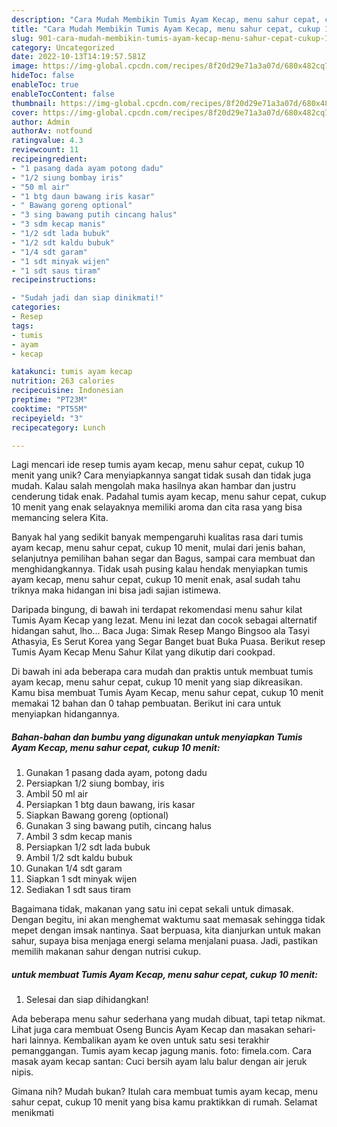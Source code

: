 ```yaml
---
description: "Cara Mudah Membikin Tumis Ayam Kecap, menu sahur cepat, cukup 10 menit yang Enak"
title: "Cara Mudah Membikin Tumis Ayam Kecap, menu sahur cepat, cukup 10 menit yang Enak"
slug: 901-cara-mudah-membikin-tumis-ayam-kecap-menu-sahur-cepat-cukup-10-menit-yang-enak
category: Uncategorized
date: 2022-10-13T14:19:57.581Z
image: https://img-global.cpcdn.com/recipes/8f20d29e71a3a07d/680x482cq70/tumis-ayam-kecap-menu-sahur-cepat-cukup-10-menit-foto-resep-utama.jpg
hideToc: false
enableToc: true
enableTocContent: false
thumbnail: https://img-global.cpcdn.com/recipes/8f20d29e71a3a07d/680x482cq70/tumis-ayam-kecap-menu-sahur-cepat-cukup-10-menit-foto-resep-utama.jpg
cover: https://img-global.cpcdn.com/recipes/8f20d29e71a3a07d/680x482cq70/tumis-ayam-kecap-menu-sahur-cepat-cukup-10-menit-foto-resep-utama.jpg
author: Admin
authorAv: notfound
ratingvalue: 4.3
reviewcount: 11
recipeingredient:
- "1 pasang dada ayam potong dadu"
- "1/2 siung bombay iris"
- "50 ml air"
- "1 btg daun bawang iris kasar"
- " Bawang goreng optional"
- "3 sing bawang putih cincang halus"
- "3 sdm kecap manis"
- "1/2 sdt lada bubuk"
- "1/2 sdt kaldu bubuk"
- "1/4 sdt garam"
- "1 sdt minyak wijen"
- "1 sdt saus tiram"
recipeinstructions:

- "Sudah jadi dan siap dinikmati!"
categories:
- Resep
tags:
- tumis
- ayam
- kecap

katakunci: tumis ayam kecap 
nutrition: 263 calories
recipecuisine: Indonesian
preptime: "PT23M"
cooktime: "PT55M"
recipeyield: "3"
recipecategory: Lunch

---
```





Lagi mencari ide resep tumis ayam kecap, menu sahur cepat, cukup 10 menit yang unik? Cara menyiapkannya sangat tidak susah dan tidak juga mudah. Kalau salah mengolah maka hasilnya akan hambar dan justru cenderung tidak enak. Padahal tumis ayam kecap, menu sahur cepat, cukup 10 menit yang enak selayaknya memiliki aroma dan cita rasa yang bisa memancing selera Kita.





Banyak hal yang sedikit banyak mempengaruhi kualitas rasa dari tumis ayam kecap, menu sahur cepat, cukup 10 menit, mulai dari jenis bahan, selanjutnya pemilihan bahan segar dan Bagus, sampai cara membuat dan menghidangkannya. Tidak usah pusing kalau hendak menyiapkan tumis ayam kecap, menu sahur cepat, cukup 10 menit enak,      asal sudah tahu triknya maka hidangan ini bisa jadi sajian istimewa.














Daripada bingung, di bawah ini terdapat rekomendasi menu sahur kilat Tumis Ayam Kecap yang lezat. Menu ini lezat dan cocok sebagai alternatif hidangan sahut, lho… Baca Juga: Simak Resep Mango Bingsoo ala Tasyi Athasyia, Es Serut Korea yang Segar Banget buat Buka Puasa. Berikut resep Tumis Ayam Kecap Menu Sahur Kilat yang dikutip dari cookpad.






Di bawah ini ada beberapa cara mudah dan praktis untuk membuat tumis ayam kecap, menu sahur cepat, cukup 10 menit yang siap dikreasikan. Kamu bisa membuat Tumis Ayam Kecap, menu sahur cepat, cukup 10 menit memakai 12 bahan dan 0 tahap pembuatan. Berikut ini cara untuk menyiapkan hidangannya.

<!--inarticleads1-->

##### Bahan-bahan dan bumbu yang digunakan untuk menyiapkan Tumis Ayam Kecap, menu sahur cepat, cukup 10 menit:

1. Gunakan 1 pasang dada ayam, potong dadu
1. Persiapkan 1/2 siung bombay, iris
1. Ambil 50 ml air
1. Persiapkan 1 btg daun bawang, iris kasar
1. Siapkan  Bawang goreng (optional)
1. Gunakan 3 sing bawang putih, cincang halus
1. Ambil 3 sdm kecap manis
1. Persiapkan 1/2 sdt lada bubuk
1. Ambil 1/2 sdt kaldu bubuk
1. Gunakan 1/4 sdt garam
1. Siapkan 1 sdt minyak wijen
1. Sediakan 1 sdt saus tiram


Bagaimana tidak, makanan yang satu ini cepat sekali untuk dimasak. Dengan begitu, ini akan menghemat waktumu saat memasak sehingga tidak mepet dengan imsak nantinya. Saat berpuasa, kita dianjurkan untuk makan sahur, supaya bisa menjaga energi selama menjalani puasa. Jadi, pastikan memilih makanan sahur dengan nutrisi cukup. 

<!--inarticleads2-->

#####  untuk membuat Tumis Ayam Kecap, menu sahur cepat, cukup 10 menit:


1. Selesai dan siap dihidangkan!

Ada beberapa menu sahur sederhana yang mudah dibuat, tapi tetap nikmat. Lihat juga cara membuat Oseng Buncis Ayam Kecap dan masakan sehari-hari lainnya. Kembalikan ayam ke oven untuk satu sesi terakhir pemanggangan. Tumis ayam kecap jagung manis. foto: fimela.com. Cara masak ayam kecap santan: Cuci bersih ayam lalu balur dengan air jeruk nipis. 

Gimana nih? Mudah bukan? Itulah cara membuat tumis ayam kecap, menu sahur cepat, cukup 10 menit yang bisa kamu praktikkan di rumah. Selamat menikmati
